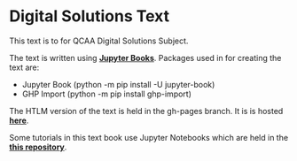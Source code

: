 # Digital Solutions Text

This text is to for QCAA Digital Solutions Subject.

The text is written using **[Jupyter Books](https://jupyterbook.org/en/stable/)**. Packages used in for creating the text are:
- Jupyter Book (python -m pip install -U jupyter-book)
- GHP Import (python -m pip install ghp-import)

The HTLM version of the text is held in the gh-pages branch. It is is hosted **[here](https://damom73.github.io/digital-solutions-text/intro.html)**.

Some tutorials in this text book use Jupyter Notebooks which are held in the **[this repository](https://github.com/DamoM73/edge-approach-to-digital-solutions)**.